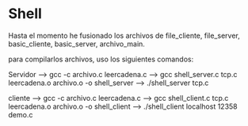 # Shell

Hasta el momento he fusionado los archivos de file_cliente, file_server,
basic_cliente, basic_server, archivo_main.

para compilarlos archivos, uso los siguientes comandos:

Servidor --> gcc -c archivo.c leercadena.c
         --> gcc shell_server.c tcp.c leercadena.o archivo.o -o shell_server
         --> ./shell_server tcp.c 

cliente --> gcc -c archivo.c leercadena.c
        --> gcc shell_client.c tcp.c leercadena.o archivo.o -o shell_client
        --> ./shell_client localhost 12358 demo.c






